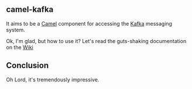 ## camel-kafka
It aims to be a [Camel](http://camel.apache.org/) component for accessing the [Kafka](http://incubator.apache.org/kafka/) messaging system.

Ok, I'm glad, but how to use it? Let's read the guts-shaking documentation on the [Wiki](https://github.com/BreizhBeans/camel-kafka/wiki)
    
## Conclusion
Oh Lord, it's tremendously impressive.